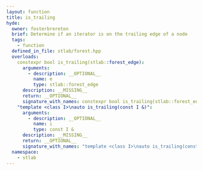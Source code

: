 ```yaml
---
layout: function
title: is_trailing
hyde:
  owner: fosterbrereton
  brief: Determine if an iterator is on the trailing edge of a node
  tags:
    - function
  defined_in_file: stlab/forest.hpp
  overloads:
    constexpr bool is_trailing(stlab::forest_edge):
      arguments:
        - description: __OPTIONAL__
          name: e
          type: stlab::forest_edge
      description: __MISSING__
      return: __OPTIONAL__
      signature_with_names: constexpr bool is_trailing(stlab::forest_edge e)
    "template <class I>\nauto is_trailing(const I &)":
      arguments:
        - description: __OPTIONAL__
          name: i
          type: const I &
      description: __MISSING__
      return: __OPTIONAL__
      signature_with_names: "template <class I>\nauto is_trailing(const I & i)"
  namespace:
    - stlab
---
```

